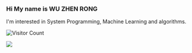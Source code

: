 ### Hi My name is WU ZHEN RONG 
I'm interested in System Programming, Machine Learning and algorithms. <br>
<!--
**MaxWutw/MaxWutw** is a ✨ _special_ ✨ repository because its `README.md` (this file) appears on your GitHub profile.

Here are some ideas to get you started:

- 🔭 I’m currently working on ...
- 🌱 I’m currently learning ...
- 👯 I’m looking to collaborate on ...
- 🤔 I’m looking for help with ...
- 💬 Ask me about ...
- 📫 How to reach me: ...
- 😄 Pronouns: ...
- ⚡ Fun fact: ...
-->
<!-- ![visitors](https://visitor-badge.glitch.me/badge?page_id=fantingsheng.fantingsheng&left_color=green&right_color=red) -->
![Visitor Count](https://profile-counter.glitch.me/MaxWutw/count.svg)

![](https://github-readme-stats.vercel.app/api?username=fantingsheng)
